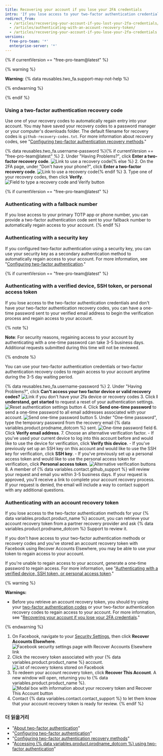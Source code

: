 ```yaml
---
title: Recovering your account if you lose your 2FA credentials
intro: 'If you lose access to your two-factor authentication credentials, you can use your recovery codes, or another recovery option, to regain access to your account.'
redirect_from:
  - /articles/recovering-your-account-if-you-lost-your-2fa-credentials/
  - /articles/authenticating-with-an-account-recovery-token/
  - /articles/recovering-your-account-if-you-lose-your-2fa-credentials
versions:
  free-pro-team: '*'
  enterprise-server: '*'
---
```


{% if currentVersion == "free-pro-team@latest" %}

{% warning %}

**Warning**: {% data reusables.two_fa.support-may-not-help %}

{% endwarning %}

{% endif %}

### Using a two-factor authentication recovery code

Use one of your recovery codes to automatically regain entry into your account. You may have saved your recovery codes to a password manager or your computer's downloads folder. The default filename for recovery codes is `github-recovery-codes.txt`. For more information about recovery codes, see "[Configuring two-factor authentication recovery methods](/articles/configuring-two-factor-authentication-recovery-methods#downloading-your-two-factor-authentication-recovery-codes)."

{% data reusables.two_fa.username-password %}{% if currentVersion == "free-pro-team@latest" %}
2. Under "Having Problems?", click **Enter a two-factor recovery code**. ![Link to use a recovery code](/assets/images/help/2fa/2fa-recovery-code-link.png){% else %}
2. On the 2FA page, under "Don't have your phone?", click **Enter a two-factor recovery code**. ![Link to use a recovery code](/assets/images/help/2fa/2fa_recovery_dialog_box.png){% endif %}
3. Type one of your recovery codes, then click **Verify**. ![Field to type a recovery code and Verify button](/assets/images/help/2fa/2fa-type-verify-recovery-code.png)

{% if currentVersion == "free-pro-team@latest" %}
### Authenticating with a fallback number

If you lose access to your primary TOTP app or phone number, you can provide a two-factor authentication code sent to your fallback number to automatically regain access to your account.
{% endif %}

### Authenticating with a security key

If you configured two-factor authentication using a security key, you can use your security key as a secondary authentication method to automatically regain access to your account. For more information, see "[Configuring two-factor authentication](/articles/configuring-two-factor-authentication#configuring-two-factor-authentication-using-a-security-key)."

{% if currentVersion == "free-pro-team@latest" %}
### Authenticating with a verified device, SSH token, or personal access token
If you lose access to the two-factor authentication credentials and don't have your two-factor authentication recovery codes, you can have a one-time password sent to your verified email address to begin the verification process and regain access to your account.

{% note %}

**Note**: For security reasons, regaining access to your account by authenticating with a one-time password can take 3-5 business days. Additional requests submitted during this time will not be reviewed.

{% endnote %}

You can use your two-factor authentication credentials or two-factor authentication recovery codes to regain access to your account anytime during the 3-5 day waiting period.

{% data reusables.two_fa.username-password %}
2. Under "Having Problems?", click **Can't access your two factor device or valid recovery codes?** ![Link if you don't have your 2fa device or recovery codes](/assets/images/help/2fa/no-access-link.png)
3. Click **I understand, get started** to request a reset of your authentication settings. ![Reset authentication settings button](/assets/images/help/2fa/reset-auth-settings.png)
4. Click **Send one-time password** to send a one-time password to all email addresses associated with your account. ![Send one-time password button](/assets/images/help/2fa/send-one-time-password.png)
5. Under "One-time password", type the temporary password from the recovery email {% data variables.product.prodname_dotcom %} sent. ![One-time password field](/assets/images/help/2fa/one-time-password-field.png)
6. Click **Verify email address**.
7. Choose an alternative verification factor.
    - If you've used your current device to log into this account before and would like to use the device for verification, click **Verify this device**.
    - If you've previously set up an SSH key on this account and would like to use the SSH key for verification, click **SSH key**.
    - If you've previously set up a personal access token and would like to use the personal access token for verification, click **Personal access token**. ![Alternative verification buttons](/assets/images/help/2fa/alt-verifications.png)
8. A member of {% data variables.contact.github_support %} will review your request and email you within 3-5 business days. If your request is approved, you'll receive a link to complete your account recovery process. If your request is denied, the email will include a way to contact support with any additional questions.

### Authenticating with an account recovery token

If you lose access to the two-factor authentication methods for your {% data variables.product.product_name %} account, you can retrieve your account recovery token from a partner recovery provider and ask {% data variables.product.prodname_dotcom %} Support to review it.

If you don't have access to your two-factor authentication methods or recovery codes and you've stored an account recovery token with Facebook using Recover Accounts Elsewhere, you may be able to use your token to regain access to your account.

If you're unable to regain access to your account, generate a one-time password to regain access. For more information, see "[Authenticating with a verified device, SSH token, or personal access token](#authenticating-with-a-verified-device-ssh-token-or-personal-access-token)."

{% warning %}

**Warnings:**
- Before you retrieve an account recovery token, you should try using your [two-factor authentication codes](/articles/accessing-github-using-two-factor-authentication) or your two-factor authentication recovery codes to regain access to your account. For more information, see "[Recovering your account if you lose your 2FA credentials](/articles/recovering-your-account-if-you-lose-your-2fa-credentials)."

{% endwarning %}

1. On Facebook, navigate to your [Security Settings](https://www.facebook.com/settings?tab=security), then click **Recover Accounts Elsewhere**. ![Facebook security settings page with Recover Accounts Elsewhere link](/assets/images/help/settings/security-facebook-security-settings-page.png)
2. Click the recovery token associated with your {% data variables.product.product_name %} account. ![List of recovery tokens stored on Facebook](/assets/images/help/settings/security-github-rae-token-on-facebook.png)
3. To redeem your account recovery token, click **Recover This Account**. A new window will open, returning you to {% data variables.product.product_name %}. ![Modal box with information about your recovery token and Recover This Account button](/assets/images/help/settings/security-recover-account-facebook.png)
4. Contact {% data variables.contact.contact_support %} to let them know that your account recovery token is ready for review.
{% endif %}

### 더 읽을거리

- "[About two-factor authentication](/articles/about-two-factor-authentication)"
- "[Configuring two-factor authentication](/articles/configuring-two-factor-authentication)"
- "[Configuring two-factor authentication recovery methods](/articles/configuring-two-factor-authentication-recovery-methods)"
- "[Accessing {% data variables.product.prodname_dotcom %} using two-factor authentication](/articles/accessing-github-using-two-factor-authentication)"
